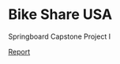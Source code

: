 # Bike Share USA
Springboard Capstone Project I

<a href="https://nbviewer.jupyter.org/github/Williamdst/Bike-Share-USA/blob/main/Final-Report.ipynb" targe="_blank"> Report </a>
